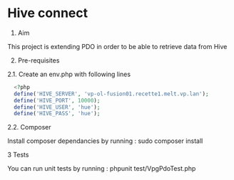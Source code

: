 # Hive connect


1. Aim

  This project is extending PDO in order to be able to retrieve data from Hive

2. Pre-requisites

  2.1. Create an env.php with following lines
```PHP
  <?php
  define('HIVE_SERVER', 'vp-ol-fusion01.recette1.melt.vp.lan');
  define('HIVE_PORT', 10000);
  define('HIVE_USER', 'hue');
  define('HIVE_PASS', 'hue');
```
 
  2.2. Composer

  Install composer dependancies by running : sudo composer install

3 Tests

  You can run unit tests by running : phpunit test/VpgPdoTest.php